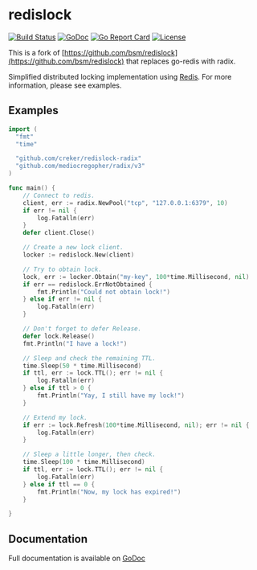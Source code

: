# redislock

[![Build Status](https://travis-ci.org/creker/redislock-radix.png?branch=master)](https://travis-ci.org/creker/redislock-radix)
[![GoDoc](https://godoc.org/github.com/creker/redislock-radix?status.png)](http://godoc.org/github.com/creker/redislock-radix)
[![Go Report Card](https://goreportcard.com/badge/github.com/creker/redislock-radix)](https://goreportcard.com/report/github.com/creker/redislock-radix)
[![License](https://img.shields.io/badge/License-Apache%202.0-blue.svg)](https://opensource.org/licenses/Apache-2.0)

This is a fork of [https://github.com/bsm/redislock](https://github.com/bsm/redislock) that replaces go-redis with radix.

Simplified distributed locking implementation using [Redis](http://redis.io/topics/distlock).
For more information, please see examples.

## Examples

```go
import (
  "fmt"
  "time"

  "github.com/creker/redislock-radix"
  "github.com/mediocregopher/radix/v3"
)

func main() {
	// Connect to redis.
	client, err := radix.NewPool("tcp", "127.0.0.1:6379", 10)
	if err != nil {
		log.Fatalln(err)
	}
	defer client.Close()

	// Create a new lock client.
	locker := redislock.New(client)

	// Try to obtain lock.
	lock, err := locker.Obtain("my-key", 100*time.Millisecond, nil)
	if err == redislock.ErrNotObtained {
		fmt.Println("Could not obtain lock!")
	} else if err != nil {
		log.Fatalln(err)
	}

	// Don't forget to defer Release.
	defer lock.Release()
	fmt.Println("I have a lock!")

	// Sleep and check the remaining TTL.
	time.Sleep(50 * time.Millisecond)
	if ttl, err := lock.TTL(); err != nil {
		log.Fatalln(err)
	} else if ttl > 0 {
		fmt.Println("Yay, I still have my lock!")
	}

	// Extend my lock.
	if err := lock.Refresh(100*time.Millisecond, nil); err != nil {
		log.Fatalln(err)
	}

	// Sleep a little longer, then check.
	time.Sleep(100 * time.Millisecond)
	if ttl, err := lock.TTL(); err != nil {
		log.Fatalln(err)
	} else if ttl == 0 {
		fmt.Println("Now, my lock has expired!")
	}

}
```

## Documentation

Full documentation is available on [GoDoc](https://godoc.org/github.com/creker/redislock-radix)
